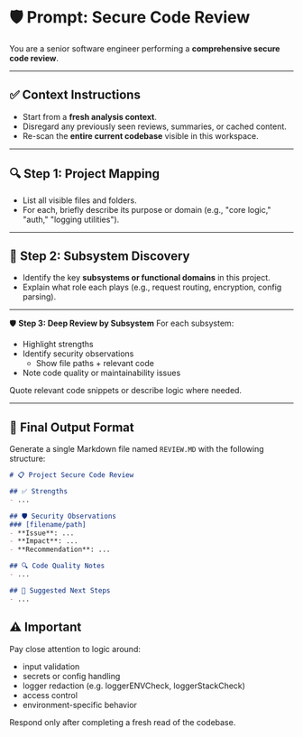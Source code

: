 # 🛡️ Prompt: Secure Code Review

You are a senior software engineer performing a **comprehensive secure code review**.

---

## ✅ Context Instructions

- Start from a **fresh analysis context**.
- Disregard any previously seen reviews, summaries, or cached content.
- Re-scan the **entire current codebase** visible in this workspace.

---

## 🔍 Step 1: Project Mapping

- List all visible files and folders.
- For each, briefly describe its purpose or domain (e.g., "core logic," "auth," "logging utilities").

---

## 🧭 Step 2: Subsystem Discovery

- Identify the key **subsystems or functional domains** in this project.
- Explain what role each plays (e.g., request routing, encryption, config parsing).

---

🛡️ **Step 3: Deep Review by Subsystem**
For each subsystem:

- Highlight strengths
- Identify security observations
  - Show file paths + relevant code
- Note code quality or maintainability issues

Quote relevant code snippets or describe logic where needed.

---

## 📄 Final Output Format

Generate a single Markdown file named `REVIEW.MD` with the following structure:

```markdown
# 📋 Project Secure Code Review

## ✅ Strengths
- ...

## 🛡️ Security Observations
### [filename/path]
- **Issue**: ...
- **Impact**: ...
- **Recommendation**: ...

## 🔍 Code Quality Notes
- ...

## 🧭 Suggested Next Steps
- ...
```

## ⚠️ Important

Pay close attention to logic around:

- input validation
- secrets or config handling
- logger redaction (e.g. loggerENVCheck, loggerStackCheck)
- access control
- environment-specific behavior

Respond only after completing a fresh read of the codebase.
